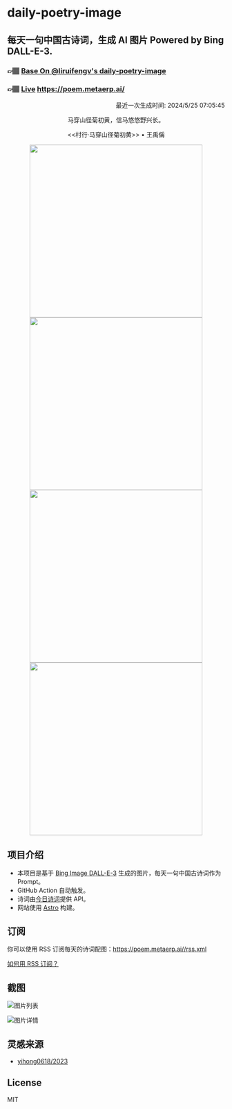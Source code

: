 
# daily-poetry-image

## 每天一句中国古诗词，生成 AI 图片 Powered by Bing DALL-E-3.

### 👉🏽 [Base On @liruifengv's daily-poetry-image](https://github.com/liruifengv/daily-poetry-image)

### 👉🏽 [Live](https://poem.metaerp.ai/) https://poem.metaerp.ai/

<p align="right">
  最近一次生成时间: 2024/5/25 07:05:45
</p>
<p align="center">
马穿山径菊初黄，信马悠悠野兴长。
</p>
<p align="center">
<<村行·马穿山径菊初黄>> • 王禹偁
</p>
<p align="center">
<img src="https://tse2.mm.bing.net/th/id/OIG4.L5FrRV.qlF6npZ4VWJC4" height="400" width="400" />
<img src="https://tse3.mm.bing.net/th/id/OIG4.fmO5bEPJkU3d.N4GnZtQ" height="400" width="400" />
<img src="https://tse4.mm.bing.net/th/id/OIG4.p0ESP7i5sA4Y6M.CiLvi" height="400" width="400" />
<img src="https://tse4.mm.bing.net/th/id/OIG4.lzBY2wsaA2mhbiDn4AYe" height="400" width="400" />
</p>

## 项目介绍

-   本项目是基于 [Bing Image DALL-E-3](https://www.bing.com/images/create) 生成的图片，每天一句中国古诗词作为 Prompt。
-   GitHub Action 自动触发。
-   诗词由[今日诗词](https://www.jinrishici.com/)提供 API。
-   网站使用 [Astro](https://astro.build) 构建。

## 订阅

你可以使用 RSS 订阅每天的诗词配图：https://poem.metaerp.ai//rss.xml

[如何用 RSS 订阅？](https://zhuanlan.zhihu.com/p/55026716)

## 截图

![图片列表](./screenshots/01.png)

![图片详情](./screenshots/02.png)

## 灵感来源

-   [yihong0618/2023](https://github.com/yihong0618/2023)

## License

MIT

